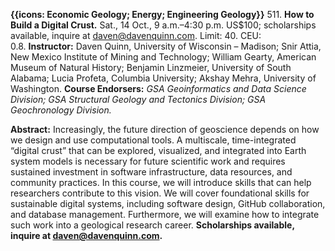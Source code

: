 **{{icons: Economic Geology; Energy; Engineering Geology}}** 511. **How to Build a Digital Crust.** Sat., 14 Oct., 9 a.m.–4:30 p.m. US$100; scholarships available, inquire at [daven@davenquinn.com](mailto:daven@davenquinn.com). Limit: 40. CEU: 0.8. **Instructor:** Daven Quinn, University of Wisconsin – Madison; Snir Attia, New Mexico Institute of Mining and Technology; William Gearty, American Museum of Natural History; Benjamin Linzmeier, University of South Alabama; Lucia Profeta, Columbia University; Akshay Mehra, University of Washington. **Course Endorsers:** _GSA Geoinformatics and Data Science Division; GSA Structural Geology and Tectonics Division; GSA Geochronology Division._

**Abstract:** Increasingly, the future direction of geoscience depends on how we design and use computational tools. A multiscale, time-integrated “digital crust” that can be explored, visualized, and integrated into Earth system models is necessary for future scientific work and requires sustained investment in software infrastructure, data resources, and community practices. In this course, we will introduce skills that can help researchers contribute to this vision. We will cover foundational skills for sustainable digital systems, including software design, GitHub collaboration, and database management. Furthermore, we will examine how to integrate such work into a geological research career. **Scholarships available, inquire at [daven@davenquinn.com](mailto:daven@davenquinn.com).**